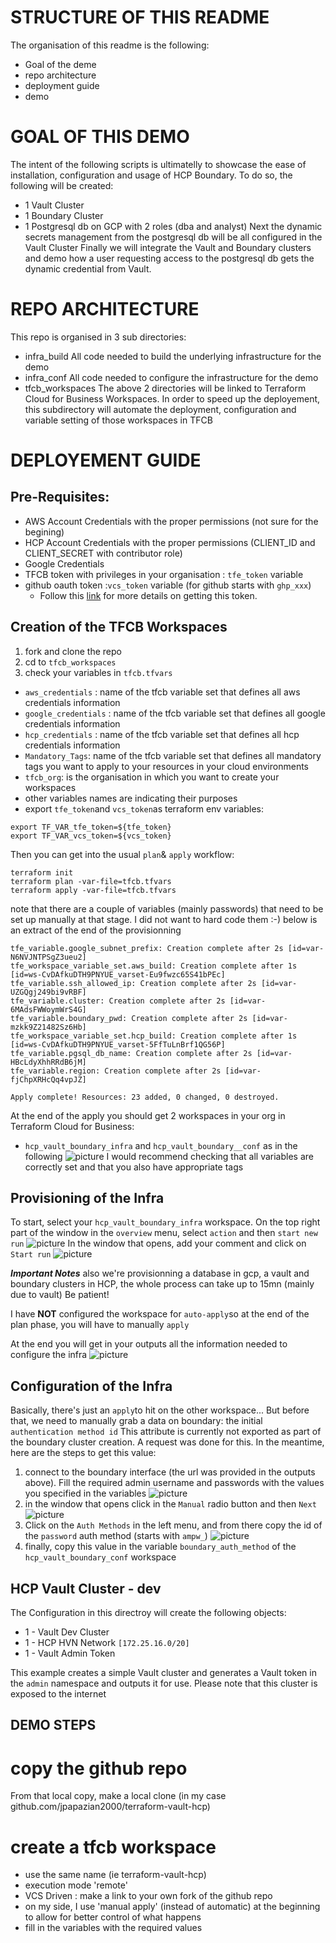 # STRUCTURE OF THIS README
The organisation of this readme is the following:
 - Goal of the deme
 - repo architecture
 - deployment guide
 - demo

# GOAL OF THIS DEMO
The intent of the following scripts is ultimatelly to showcase the ease of installation, configuration and usage of HCP Boundary.
To do so, the following will be created:
 - 1 Vault Cluster
 - 1 Boundary Cluster
 - 1 Postgresql db on GCP with 2 roles (dba and analyst)
 Next the dynamic secrets management from the postgresql db will be all configured in the Vault Cluster
 Finally we will integrate the Vault and Boundary clusters and demo how a user requesting access to the postgresql db gets the dynamic credential from Vault.


# REPO ARCHITECTURE
This repo is organised in 3 sub directories:
 - infra_build
 All code needed to build the underlying infrastructure for the demo
 - infra_conf
 All code needed to configure the infrastructure for the demo
 - tfcb_workspaces
 The above 2 directories will be linked to Terraform Cloud for Business Workspaces.
 In order to speed up the deployement, this subdirectory will automate the deployment, configuration and variable setting of those workspaces in TFCB


# DEPLOYEMENT GUIDE
## Pre-Requisites:
- AWS Account Credentials with the proper permissions (not sure for the begining)
- HCP Account Credentials with the proper permissions (CLIENT_ID and CLIENT_SECRET with contributor role)
- Google Credentials
- TFCB token with privileges in your organisation : `tfe_token` variable
- github oauth token :`vcs_token` variable (for github starts with `ghp_xxx`)
  - Follow this [link](https://www.terraform.io/docs/cloud/api/oauth-clients.html?&_ga=2.231907487.1225499417.1664975183-1693872711.1655195363#create-an-oauth-client) for more details on getting this token.
## Creation of the TFCB Workspaces
1. fork and clone the repo
2. cd to `tfcb_workspaces`
3. check your variables in `tfcb.tfvars`
 - `aws_credentials` : name of the tfcb variable set that defines all aws credentials information
 - `google_credentials` : name of the tfcb variable set that defines all google credentials information
 - `hcp_credentials` : name of the tfcb variable set that defines all hcp credentials information
 - `Mandatory_Tags`: name of the tfcb variable set that defines all mandatory tags you want to apply to your resources in your cloud environments
 - `tfcb_org`: is the organisation in which you want to create your workspaces
 - other variables names are indicating their purposes
 - export `tfe_token`and `vcs_token`as terraform env variables:
````
export TF_VAR_tfe_token=${tfe_token}
export TF_VAR_vcs_token=${vcs_token}
````
Then you can get into the usual `plan`& `apply` workflow:
````
terraform init
terraform plan -var-file=tfcb.tfvars
terraform apply -var-file=tfcb.tfvars
````
note that there are a couple of variables (mainly passwords) that need to be set up manually at that stage. I did not want to hard code them :-)
below is an extract of the end of the provisionning
````
tfe_variable.google_subnet_prefix: Creation complete after 2s [id=var-N6NVJNTPSgZ3ueu2]
tfe_workspace_variable_set.aws_build: Creation complete after 1s [id=ws-CvDAfkuDTH9PNYUE_varset-Eu9fwzc65S41bPEc]
tfe_variable.ssh_allowed_ip: Creation complete after 2s [id=var-UZGQgj249bi9vRBF]
tfe_variable.cluster: Creation complete after 2s [id=var-6MAdsFWWoymWrS4G]
tfe_variable.boundary_pwd: Creation complete after 2s [id=var-mzkk9Z21482Sz6Hb]
tfe_workspace_variable_set.hcp_build: Creation complete after 1s [id=ws-CvDAfkuDTH9PNYUE_varset-5FfTuLnBrf1QG56P]
tfe_variable.pgsql_db_name: Creation complete after 2s [id=var-HBcLdyXhhRRdB6jM]
tfe_variable.region: Creation complete after 2s [id=var-fjChpXRHcQq4vpJZ]

Apply complete! Resources: 23 added, 0 changed, 0 destroyed.
````

At the end of the apply you should get 2 workspaces in your org in Terraform Cloud for Business:
 - `hcp_vault_boundary_infra` and `hcp_vault_boundary__conf` as in the following ![picture](/images/hcp_boundary_demo_1.png)
 I would recommend checking that all variables are correctly set and that you also have appropriate tags


## Provisioning of the Infra
To start, select your `hcp_vault_boundary_infra` workspace.
On the top right part of the window in the `overview` menu, select `action` and then `start new run` 
![picture](/images/hcp_boundary_demo_2.png)
In the window that opens, add your comment and click on `Start run` 
![picture](/images/hcp_boundary_demo_3.png)  

***Important Notes***
also we're provisionning a database in gcp, a vault and boundary clusters in HCP, the whole process can take up to 15mn (mainly due to vault)
Be patient!

I have **NOT** configured the workspace for `auto-apply`so at the end of the plan phase, you will have to manually `apply` 

At the end you will get in your outputs all the information needed to configure the infra
![picture](/images/hcp_boundary_demo_4.png)

## Configuration of the Infra
Basically, there's just an `apply`to hit on the other workspace...
But before that, we need to manually grab a data on boundary: the initial `authentication method id`
This attribute is currently not exported as part of the boundary cluster creation. A request was done for this.
In the meantime, here are the steps to get this value:
1. connect to the boundary interface (the url was provided in the outputs above). Fill the required admin username and passwords with the values you specified in the variables
 ![picture](/images/hcp_boundary_demo_5.png)
 2. in the window that opens click in the `Manual` radio button and then `Next`
 ![picture](/images/hcp_boundary_demo_6.png)
 3. Click on the `Auth Methods` in the left menu, and from there copy the id of the `password` auth method (starts with `ampw_`)
 ![picture](/images/hcp_boundary_demo_7.png)
 4. finally, copy this value in the variable `boundary_auth_method` of the `hcp_vault_boundary_conf` workspace  
 

## HCP Vault Cluster - dev 

The Configuration in this directroy will create the following objects:

- 1 - Vault Dev Cluster
- 1 - HCP HVN Network `[172.25.16.0/20]`
- 1 - Vault Admin Token


This example creates a simple Vault cluster and generates a Vault token in the `admin` namespace and outputs it for use. Please note that this cluster is exposed to the internet


## DEMO STEPS
 # copy the github repo
 From that local copy, make a local clone (in my case github.com/jpapazian2000/terraform-vault-hcp)
 # create a tfcb workspace
  - use the same name (ie terraform-vault-hcp)
  - execution mode 'remote'
  - VCS Driven : make a link to your own fork of the github repo
  - on my side, I use 'manual apply' (instead of automatic) at the beginning to allow for better control of what happens
  - fill in the variables with the required values
 